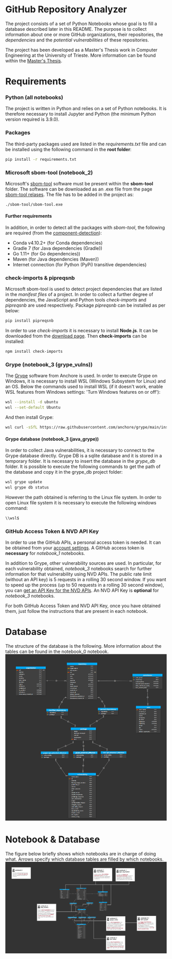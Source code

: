 # GitHub Repository Analyzer
The project consists of a set of Python Notebooks whose goal is to fill a database described later in this README. The purpose is to collect information about one or more GitHub organizations, their repositories, the *dependencies* and the *potential vulnerabilities* of these repositories. 

The project has been developed as a Master's Thesis work in Computer Engineering at the University of Trieste. More information can be found within the [Master's Thesis](https://www.slideshare.net/FedericoBoni3/software-bill-of-materials-strumenti-e-analisi-di-progetti-open-source-dellamministrazione-pubblica-254651714?qid=ca22bb3d-3af1-4005-942c-89aa30ca3013&v=&b=&from_search=9). 
# Requirements

### Python (all notebooks)
The project is written in Python and relies on a set of Python notebooks. It is therefore necessary to install Jupyter and Python (the minimum Python version required is 3.9.0).
### Packages
The third-party packages used are listed in the *requirements.txt* file and can be installed using the following command in the **root folder**:
``` bash
pip install -r requirements.txt
```
### Microsoft sbom-tool (notebook_2)
Microsoft's [sbom-tool](https://github.com/microsoft/sbom-tool) software must be present within the **sbom-tool** folder. The software can be downloaded as an .exe file from the page [sbom-tool relases](https://github.com/microsoft/sbom-tool/releases). The file has to be added in the project as:
``` bash
./sbom-tool/sbom-tool.exe
``` 
#### Further requirements
In addition, in order to detect all the packages with *sbom-tool*, the following are required (from the [component-detection](https://github.com/microsoft/component-detection/blob/main/docs/feature-overview.md)):

- Conda v4.10.2+ (for Conda dependencies)
- Gradle 7 (for Java dependencies (Gradle))
- Go 1.11+ (for Go dependencies))
- Maven (for Java dependencies (Maven))
- Internet connection (for Python (PyPi) transitive dependencies)

### check-imports & pipreqsnb
Microsoft sbom-tool is used to detect project dependencies that are listed in the *manifest files* of a project. In order to collect a further degree of dependencies, the JavaScript and Python tools *check-imports* and *pipreqsnb* are used respectively. Package *pipreqsnb* can be installed as per below:
``` bash
pip install pipreqsnb
```
In order to use *check-imports* it is necessary to install **Node.js**. It can be downloaded from the [download page](https://nodejs.org/en/download/). Then **check-imports** can be installed:
``` bash
npm install check-imports
```
### Grype (notebook_3 (grype_vulns))
The [Grype](https://github.com/anchore/grype) software from Anchore is used. In order to execute Grype on Windows, it is necessary to install WSL (Windows Subsystem for Linux) and an OS. Below the commands used to install WSL (if it doesn't work, enable WSL features from Windows settings: 'Turn Windows features on or off'):
``` bash
wsl --install -d ubuntu
wsl --set-default Ubuntu
```
And then install Grype:
``` bash
wsl curl -sSfL https://raw.githubusercontent.com/anchore/grype/main/install.sh | wsl sudo sh -s -- -b /usr/local/bin
```

#### Grype database (notebook_3 (java_grype))
In order to collect Java vulnerabilities, it is necessary to connect to the Grype database directly. Grype DB is a sqlite database and it is stored in a temporary folder. It is necessary to insert the database in the *grype_db* folder. It is possible to execute the following commands to get the path of the database and copy it in the grype_db project folder:

``` bash
wsl grype update
wsl grype db status
```
However the path obtained is referring to the Linux file system. In order to open Linux file system it is necessary to execute the following windows command:
``` bash
\\wsl$
```
### GitHub Access Token & NVD API Key
In order to use the GitHub APIs, a personal access token is needed. It can be obtained from your [account settings](https://github.com/settings/tokens). A GitHub access token is **necessary** for *notebook_1* notebooks. 


In addition to Grype, other vulnerability sources are used. In particular, for each vulnerability obtained, *notebook_3* notebooks search for further information for that vulnerability using NVD APIs. The public rate limit (without an API key) is 5 requests in a rolling 30 second window. If you want to speed up the process (up to 50 requests in a rolling 30 second window), you can [get an API Key for the NVD APIs](https://nvd.nist.gov/developers/start-here#:~:text=to%20in%20sequence.-,Request%20an%20API%20Key,-On%20the%20API). An NVD API Key is **optional** for *notebook_3* notebooks.


For both GitHub Access Token and NVD API Key, once you have obtained them, just follow the instructions that are present in each notebook.

# Database 
The structure of the database is the following. More information about the tables can be found in the notebook_0 notebook.
![db structure](db_images/structure.png?raw=true "Title")

# Notebook & Database
The figure below briefly shows which notebooks are in charge of doing what. Arrows specify which database tables are filled by which notebooks.
![db structure](db_images/cards.png?raw=true "Title")

